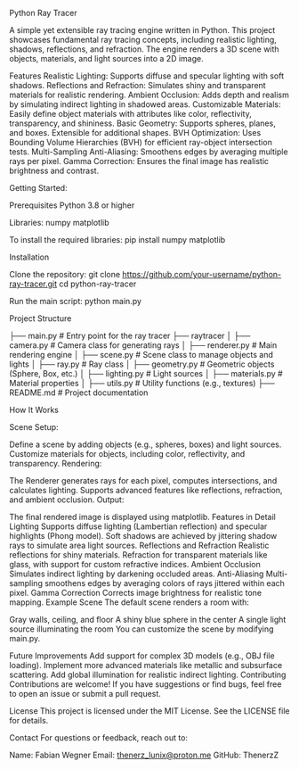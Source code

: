 Python Ray Tracer

A simple yet extensible ray tracing engine written in Python. This project showcases fundamental ray tracing concepts, including realistic lighting, shadows, reflections, and refraction. The engine renders a 3D scene with objects, materials, and light sources into a 2D image.

Features
Realistic Lighting: Supports diffuse and specular lighting with soft shadows.
Reflections and Refraction: Simulates shiny and transparent materials for realistic rendering.
Ambient Occlusion: Adds depth and realism by simulating indirect lighting in shadowed areas.
Customizable Materials: Easily define object materials with attributes like color, reflectivity, transparency, and shininess.
Basic Geometry: Supports spheres, planes, and boxes. Extensible for additional shapes.
BVH Optimization: Uses Bounding Volume Hierarchies (BVH) for efficient ray-object intersection tests.
Multi-Sampling Anti-Aliasing: Smoothens edges by averaging multiple rays per pixel.
Gamma Correction: Ensures the final image has realistic brightness and contrast.


Getting Started:

Prerequisites
Python 3.8 or higher

Libraries:
numpy
matplotlib

To install the required libraries:
pip install numpy matplotlib

Installation

Clone the repository:
git clone https://github.com/your-username/python-ray-tracer.git
cd python-ray-tracer

Run the main script:
python main.py

Project Structure

├── main.py                   # Entry point for the ray tracer
├── raytracer
│   ├── camera.py             # Camera class for generating rays
│   ├── renderer.py           # Main rendering engine
│   ├── scene.py              # Scene class to manage objects and lights
│   ├── ray.py                # Ray class
│   ├── geometry.py           # Geometric objects (Sphere, Box, etc.)
│   ├── lighting.py           # Light sources
│   ├── materials.py          # Material properties
│   ├── utils.py              # Utility functions (e.g., textures)
├── README.md                 # Project documentation


How It Works

Scene Setup:

Define a scene by adding objects (e.g., spheres, boxes) and light sources.
Customize materials for objects, including color, reflectivity, and transparency.
Rendering:

The Renderer generates rays for each pixel, computes intersections, and calculates lighting.
Supports advanced features like reflections, refraction, and ambient occlusion.
Output:

The final rendered image is displayed using matplotlib.
Features in Detail
Lighting
Supports diffuse lighting (Lambertian reflection) and specular highlights (Phong model).
Soft shadows are achieved by jittering shadow rays to simulate area light sources.
Reflections and Refraction
Realistic reflections for shiny materials.
Refraction for transparent materials like glass, with support for custom refractive indices.
Ambient Occlusion
Simulates indirect lighting by darkening occluded areas.
Anti-Aliasing
Multi-sampling smoothens edges by averaging colors of rays jittered within each pixel.
Gamma Correction
Corrects image brightness for realistic tone mapping.
Example Scene
The default scene renders a room with:

Gray walls, ceiling, and floor
A shiny blue sphere in the center
A single light source illuminating the room
You can customize the scene by modifying main.py.

Future Improvements
Add support for complex 3D models (e.g., OBJ file loading).
Implement more advanced materials like metallic and subsurface scattering.
Add global illumination for realistic indirect lighting.
Contributing
Contributions are welcome! If you have suggestions or find bugs, feel free to open an issue or submit a pull request.

License
This project is licensed under the MIT License. See the LICENSE file for details.

Contact
For questions or feedback, reach out to:

Name: Fabian Wegner
Email: thenerz_lunix@proton.me
GitHub: ThenerzZ
